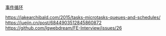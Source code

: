 [事件循环](../../blogs/37.JavaScript%E7%9A%84%E6%89%A7%E8%A1%8C%E6%9C%BA%E5%88%B6.md)

https://jakearchibald.com/2015/tasks-microtasks-queues-and-schedules/
https://juejin.cn/post/6844903512845860872
https://github.com/lgwebdream/FE-Interview/issues/26
